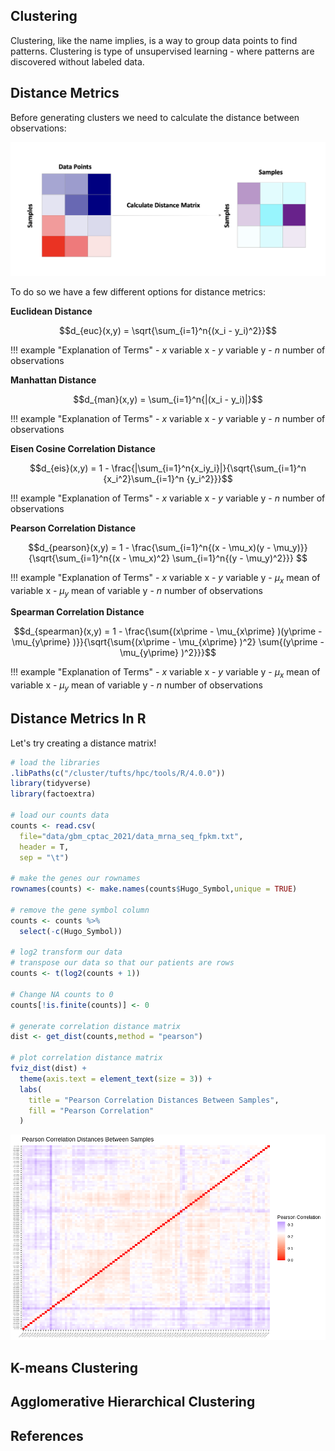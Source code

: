 ## Clustering

Clustering, like the name implies, is a way to group data points to find patterns. Clustering is type of unsupervised learning - where patterns are discovered without labeled data. 

## Distance Metrics

Before generating clusters we need to calculate the distance between observations:

![](images/calc_dist_mat.png)

To do so we have a few different options for distance metrics:

**Euclidean Distance**

$$d_{euc}(x,y) = \sqrt{\sum_{i=1}^n{(x_i - y_i)^2}}$$

!!! example "Explanation of Terms"
    - $x$ variable x
    - $y$ variable y
    - $n$ number of observations
    
**Manhattan Distance**

$$d_{man}(x,y) = \sum_{i=1}^n{|(x_i - y_i)|}$$

!!! example "Explanation of Terms"
    - $x$ variable x
    - $y$ variable y
    - $n$ number of observations
  
**Eisen Cosine Correlation Distance**

$$d_{eis}(x,y) = 1 - \frac{|\sum_{i=1}^n{x_iy_i}|}{\sqrt{\sum_{i=1}^n {x_i^2}\sum_{i=1}^n {y_i^2}}}$$

!!! example "Explanation of Terms"
    - $x$ variable x
    - $y$ variable y
    - $n$ number of observations
    
**Pearson Correlation Distance**  

$$d_{pearson}(x,y) = 1 - \frac{\sum_{i=1}^n{(x - \mu_x)(y - \mu_y)}}{\sqrt{\sum_{i=1}^n{(x - \mu_x)^2} \sum_{i=1}^n{(y - \mu_y)^2}}} $$

!!! example "Explanation of Terms"
    - $x$ variable x
    - $y$ variable y
    - $\mu_x$ mean of variable x
    - $\mu_y$ mean of variable y
    - $n$ number of observations

**Spearman Correlation Distance**  

$$d_{spearman}(x,y) = 1 - \frac{\sum{(x\prime - \mu_{x\prime} )(y\prime  - \mu_{y\prime} )}}{\sqrt{\sum{(x\prime  - \mu_{x\prime} )^2} \sum{(y\prime  - \mu_{y\prime} )^2}}}$$

!!! example "Explanation of Terms"
    - $x$ variable x
    - $y$ variable y
    - $\mu_x$ mean of variable x
    - $\mu_y$ mean of variable y
    - $n$ number of observations

## Distance Metrics In R

Let's try creating a distance matrix!

```R
# load the libraries
.libPaths(c("/cluster/tufts/hpc/tools/R/4.0.0"))
library(tidyverse)
library(factoextra)

# load our counts data
counts <- read.csv(
  file="data/gbm_cptac_2021/data_mrna_seq_fpkm.txt",
  header = T,
  sep = "\t")

# make the genes our rownames
rownames(counts) <- make.names(counts$Hugo_Symbol,unique = TRUE)

# remove the gene symbol column
counts <- counts %>%
  select(-c(Hugo_Symbol)) 

# log2 transform our data 
# transpose our data so that our patients are rows
counts <- t(log2(counts + 1))

# Change NA counts to 0
counts[!is.finite(counts)] <- 0

# generate correlation distance matrix
dist <- get_dist(counts,method = "pearson")

# plot correlation distance matrix
fviz_dist(dist) +
  theme(axis.text = element_text(size = 3)) +
  labs(
    title = "Pearson Correlation Distances Between Samples",
    fill = "Pearson Correlation"
  )
```

![](images/sample_corr_mat.png)

## K-means Clustering 

## Agglomerative Hierarchical Clustering

## References

